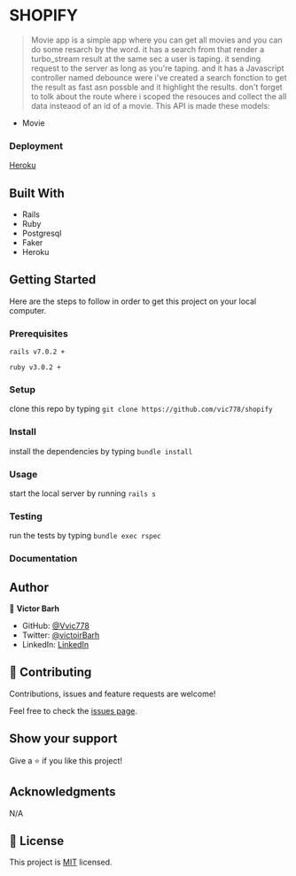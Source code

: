 # SHOPIFY

> Movie app is a simple app where you can get all movies and you can do some resarch by the word. it has a search from that render a turbo_stream result at the same sec a user is taping. it sending request to the server as long as you're taping. and it has a Javascript controller named debounce were i've created a search fonction to get the result as fast asn possble and it highlight the results. don't forget to tolk about the route where i scoped the resouces and collect the all data insteaod of an id of a movie. This API is made these models:

  - Movie 

### Deployment
[Heroku]()
## Built With

- Rails
- Ruby 
- Postgresql
- Faker
- Heroku

## Getting Started

Here are the steps to follow in order to get this project on your local computer.

### Prerequisites

`rails v7.0.2 +`

`ruby v3.0.2 +`

### Setup

clone this repo by typing `git clone https://github.com/vic778/shopify`

### Install

install the dependencies by typing `bundle install`

### Usage

start the local server by running `rails s`

### Testing

run the tests by typing `bundle exec rspec`


### Documentation


## Author

👤 **Victor Barh**

- GitHub: [@Vvic778](https://github.com/vic778)
- Twitter: [@victoirBarh](https://twitter.com/)
- LinkedIn: [LinkedIn](https://linkedin.com/in/victoir-barh)

## 🤝 Contributing

Contributions, issues and feature requests are welcome!

Feel free to check the [issues page](issues/).

## Show your support

Give a ⭐️ if you like this project!

## Acknowledgments

 N/A

## 📝 License

This project is [MIT](lic.url) licensed.